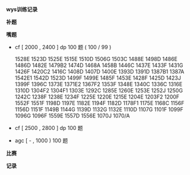 **wys训练记录**

**补题**

**嘴题**
- cf [ 2000 , 2400 ] dp 100 题 ( 100 / 99 )

	1528E 1523D 1525E 1515E 1510D 1506G 1503C 1488E 1498D 1486E 1486D 1482E 1479B2 1474D 1468A 1458B 1446C 1437E 1433F 1431G 1426F 1420C2 1416C 1408D 1407D 1400E 1393D 1391D 1387B1 1387A 1542E1 1542D 1523D 1499F 1499E 1485F 1453E 1428F 1425D 1423J 1399F 1396C 1373E 1371E2 1367F2 1353F 1348E 1340C 1336C 1316E 1310D 1304F2 1304F1 1303E 1292C 1285E 1260E 1253E 1252J 1250G 1242C 1238F 1238E 1234F 1225E 1220E 1215E 1204E 1203F2 1200F 1552F 1551F 1198D 1197E 1182E 1194F 1182D 1178F1 1175E 1168C 1156F 1156D 1151F 1149B 1144G 1139D 1132G 1132E 1110D 1107G 1101F 1099F 1096G 1096F 1559E 1557D 1556E 1070J 1070/A

- cf [ 2500 , 2800 ] dp 100 题
- agc [ - , 1000 ) 100 题

**比赛**

**记录**

